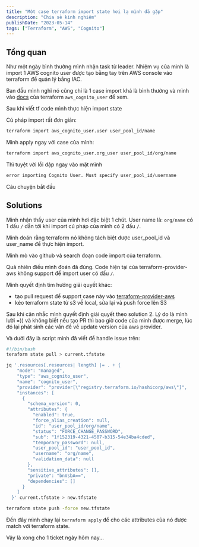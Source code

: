 ```yaml
---
title: "Một case terraform import state hơi lạ mình đã gặp"
description: "Chia sẻ kinh nghiệm"
publishDate: "2023-05-14"
tags: ["Terraform", "AWS", "Cognito"]
---
```


## Tổng quan

Như một ngày bình thường mình nhận task từ leader. Nhiệm vụ của mình là import 1 AWS cognito user được tạo bằng tay trên AWS console vào terraform để quản lý bằng IAC.

Ban đầu mình nghĩ nó cũng chỉ là 1 case import khá là bình thường và mình vào [docs](https://registry.terraform.io/providers/hashicorp/aws/latest/docs/resources/cognito_user) của terraform `aws_cognito_user` để xem.

Sau khi viết tf code mình thực hiện import state

Cú pháp import rất đơn giản:

```bash
terraform import aws_cognito_user.user user_pool_id/name
```

Mình apply ngay với case của mình:

```bash
terraform import aws_cognito_user.org_user user_pool_id/org/name
```

Thì tuyệt vời lỗi đập ngay vào mặt mình

```bash
error importing Cognito User. Must specify user_pool_id/username
```

Câu chuyện bắt đầu

## Solutions

Mình nhận thấy user của mình hơi đặc biệt 1 chút. User name là: `org/name` có 1 dấu `/` dẫn tới khi import cú pháp của mình có 2 dấu `/`.

Mình đoán rằng terraform nó không tách biệt được user_pool_id và user_name để thực hiện import.

Mình mò vào github và search đoạn code import của terraform.

Quả nhiên điều mình đoán đã đúng. Code hiện tại của terraform-provider-aws không support để import user có dấu `/`.

Mình quyết định tìm hướng giải quyết khác:

- tạo pull request để support case này vào [terraform-provider-aws](https://github.com/hashicorp/terraform-provider-aws/tree/a13a04f72ec61be611145b079c1017c1d4f0d119)
- kéo terraform state từ s3 về local, sửa lại và push force lên S3

Sau khi căn nhắc mình quyết định giải quyết theo solution 2. Lý do là mình lười =)) và không biết nếu tạo PR thì bao giờ code của mình được merge, lúc đó lại phát sinh các vấn đề về update version của aws provider.

Và dưới đây là script mình đã viết để handle issue trên:

```bash
#!/bin/bash
teraform state pull > current.tfstate

jq '.resources[.resources| length] |= . + {
    "mode": "managed",
    "type": "aws_cognito_user",
    "name": "cognito_user",
    "provider": "provider[\"registry.terraform.io/hashicorp/aws\"]",
    "instances": [
      {
        "schema_version": 0,
        "attributes": {
          "enabled": true,
          "force_alias_creation": null,
          "id": "user_pool_id/org/name",
          "status": "FORCE_CHANGE_PASSWORD",
          "sub": "1f152319-4321-4507-b315-54e34ba4cded",
          "temporary_password": null,
          "user_pool_id": "user_pool_id",
          "username": "org/name",
          "validation_data": null
        },
        "sensitive_attributes": [],
        "private": "bnVsbA==",
        "dependencies": []
      }
    ]
  }' current.tfstate > new.tfstate

terraform state push -force new.tfstate
```

Đến đây mình chạy lại `terraform apply` để cho các attributes của nó được match với terraform state.

Vậy là xong cho 1 ticket ngày hôm nay...

